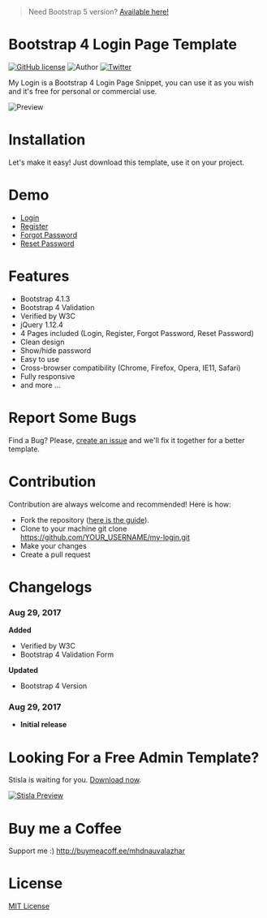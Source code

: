 > Need Bootstrap 5 version? [Available here!](https://github.com/nauvalazhar/bootstrap-5-login-page/)

# Bootstrap 4 Login Page Template

[![GitHub license](https://img.shields.io/github/license/nauvalazhar/my-login.svg)](https://github.com/nauvalazhar/my-login/blob/master/LICENSE)
![Author](https://img.shields.io/badge/author-%40nauvalazhar-blue.svg)
[![Twitter](https://img.shields.io/twitter/url/https/github.com/nauvalazhar/my-login/.svg?style=social)](https://twitter.com/intent/tweet?text=Wow:&url=https%3A%2F%2Fgithub.com%2Fnauvalazhar%2Fmy-login%2F)

My Login is a Bootstrap 4 Login Page Snippet, you can use it as you wish and it's free for personal or commercial use.

![Preview](https://image.ibb.co/mqGRKK/image.png)

# Installation
Let's make it easy! Just download this template, use it on your project.

# Demo
- [Login](https://github.com/jeelanbasha/Application/blob/master/index.html)
- [Register](https://nauvalazhar.github.io/bootstrap-4-login-page/register.html)
- [Forgot Password](https://nauvalazhar.github.io/bootstrap-4-login-page/forgot.html)
- [Reset Password](https://nauvalazhar.github.io/bootstrap-4-login-page/reset.html)

# Features
- Bootstrap 4.1.3
- Bootstrap 4 Validation
- Verified by W3C
- jQuery 1.12.4
- 4 Pages included (Login, Register, Forgot Password, Reset Password)
- Clean design
- Show/hide password
- Easy to use
- Cross-browser compatibility (Chrome, Firefox, Opera, IE11, Safari)
- Fully responsive
- and more ...

# Report Some Bugs
Find a Bug? Please, [create an issue](https://github.com/nauvalazhar/my-login/issues) and we'll fix it together for a better template.

# Contribution
Contribution are always welcome and recommended! Here is how:

- Fork the repository ([here is the guide](https://help.github.com/articles/fork-a-repo/)).
- Clone to your machine git clone https://github.com/YOUR_USERNAME/my-login.git
- Make your changes
- Create a pull request

# Changelogs
### Aug 29, 2017
  **Added**
  * Verified by W3C
  * Bootstrap 4 Validation Form

  **Updated**
  * Bootstrap 4 Version

### Aug 29, 2017
  - **Initial release**

# Looking For a Free Admin Template?
Stisla is waiting for you. [Download now](https://stisla.multinity.com).

[![Stisla Preview](https://getstisla.com/landing/stisla-share.png)](https://getstisla.com)


# Buy me a Coffee
Support me :) http://buymeacoff.ee/mhdnauvalazhar

# License
[MIT License](http://opensource.org/licenses/MIT)

